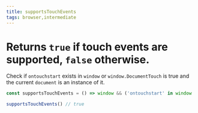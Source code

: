 ```yaml
---
title: supportsTouchEvents
tags: browser,intermediate
---
```


# Returns `true` if touch events are supported, `false` otherwise.

Check if `ontouchstart` exists in `window` or `window.DocumentTouch` is true and the current `document` is an instance of it.

```js
const supportsTouchEvents = () => window && ('ontouchstart' in window || (window.DocumentTouch && document instanceof window.DocumentTouch))
```

```js
supportsTouchEvents() // true
```
